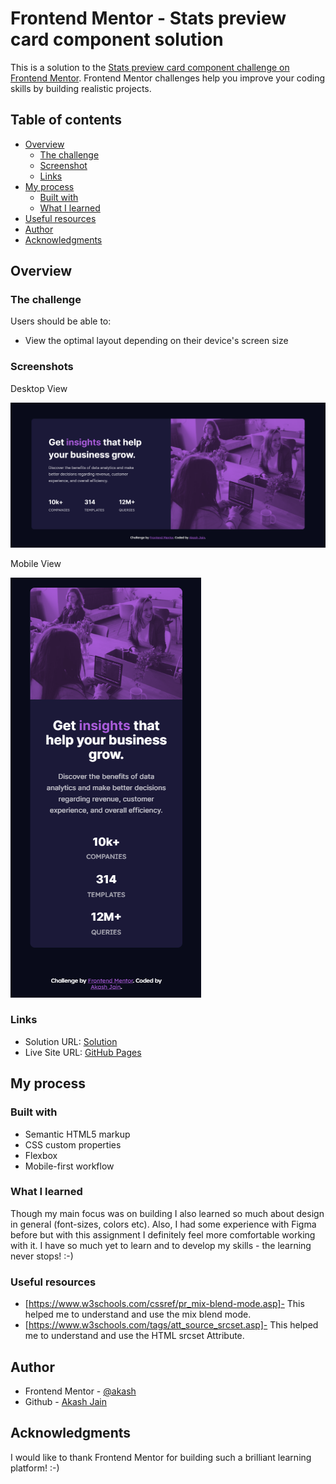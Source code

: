 # Frontend Mentor - Stats preview card component solution

This is a solution to the [Stats preview card component challenge on Frontend Mentor](https://www.frontendmentor.io/challenges/stats-preview-card-component-8JqbgoU62). Frontend Mentor challenges help you improve your coding skills by building realistic projects. 

## Table of contents

- [Overview](#overview)
  - [The challenge](#the-challenge)
  - [Screenshot](#screenshot)
  - [Links](#links)
- [My process](#my-process)
  - [Built with](#built-with)
  - [What I learned](#what-i-learned)
- [Useful resources](#useful-resources)
- [Author](#author)
- [Acknowledgments](#acknowledgments)

## Overview

### The challenge

Users should be able to:

- View the optimal layout depending on their device's screen size

### Screenshots

Desktop View

![desktop](./screenshots/desktop-view.png)

Mobile View

![mobile](./screenshots/mobile-view.png)

### Links

- Solution URL: [Solution](https://www.frontendmentor.io/solutions/stats-preview-card-component-S1470kxSc)
- Live Site URL: [GitHub Pages](https://github.com/Akash20x/stats-preview-card-component)

## My process

### Built with

- Semantic HTML5 markup
- CSS custom properties
- Flexbox
- Mobile-first workflow

### What I learned

Though my main focus was on building I also learned so much about design in general (font-sizes, colors etc).
Also, I had some experience with Figma before but with this assignment I definitely feel more comfortable working with it.
I have so much yet to learn and to develop my skills - the learning never stops! :-)

### Useful resources

- [https://www.w3schools.com/cssref/pr_mix-blend-mode.asp]- This helped me to understand and use the mix blend mode.
- [https://www.w3schools.com/tags/att_source_srcset.asp]- This helped me to understand and use the HTML <source> srcset Attribute.

## Author

- Frontend Mentor - [@akash](https://www.frontendmentor.io/profile/nurme-ave)
- Github - [Akash Jain](https://github.com/nurme-ave)

## Acknowledgments

I would like to thank Frontend Mentor for building such a brilliant learning platform! :-)
